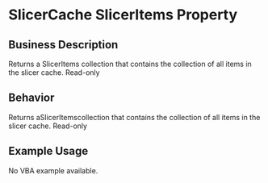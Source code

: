 # SlicerCache SlicerItems Property

## Business Description
Returns a SlicerItems collection that contains the collection of all items in the slicer cache. Read-only

## Behavior
Returns aSlicerItemscollection that contains the collection of all items in the slicer cache.  Read-only

## Example Usage
No VBA example available.